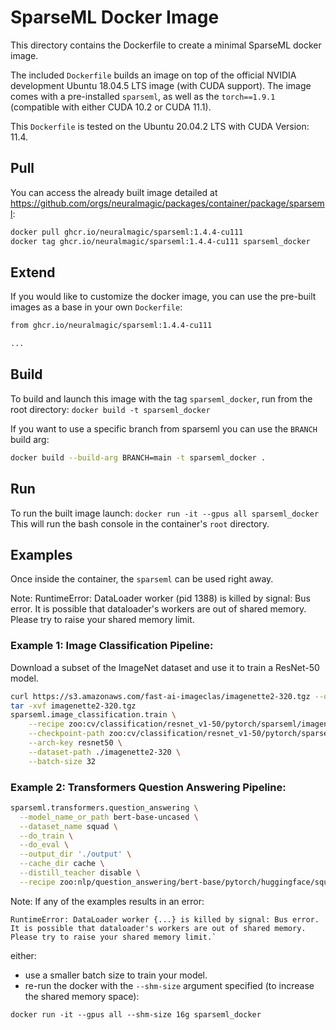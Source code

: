 # SparseML Docker Image
This directory contains the Dockerfile to create a minimal SparseML docker image.

The included `Dockerfile` builds an image on top of the official NVIDIA development Ubuntu 18.04.5 LTS 
image (with CUDA support). The image comes with a pre-installed `sparseml`, as well as the `torch==1.9.1`
(compatible with either CUDA 10.2 or CUDA 11.1).

This `Dockerfile` is tested on the Ubuntu 20.04.2 LTS with CUDA Version: 11.4.

## Pull
You can access the already built image detailed at https://github.com/orgs/neuralmagic/packages/container/package/sparseml:

```bash
docker pull ghcr.io/neuralmagic/sparseml:1.4.4-cu111
docker tag ghcr.io/neuralmagic/sparseml:1.4.4-cu111 sparseml_docker
```

## Extend
If you would like to customize the docker image, you can use the pre-built images as a base in your own `Dockerfile`:

```Dockerfile
from ghcr.io/neuralmagic/sparseml:1.4.4-cu111

...
```

## Build
To build and launch this image with the tag `sparseml_docker`, run from the root directory: `docker build -t sparseml_docker`

If you want to use a specific branch from sparseml you can use the `BRANCH` build arg:
```bash
docker build --build-arg BRANCH=main -t sparseml_docker .
```

## Run
To run the built image launch: `docker run -it --gpus all sparseml_docker`
This will run the bash console in the container's `root` directory.

## Examples
Once inside the container, the `sparseml` can be used right away.

Note: RuntimeError: DataLoader worker (pid 1388) is killed by signal: Bus error. It is possible that dataloader's workers are out of shared memory. Please try to raise your shared memory limit.

### Example 1: Image Classification Pipeline:

Download a subset of the ImageNet dataset and use it to train a ResNet-50 model. 
```bash 
curl https://s3.amazonaws.com/fast-ai-imageclas/imagenette2-320.tgz --output imagenette2-320.tgz
tar -xvf imagenette2-320.tgz
sparseml.image_classification.train \
    --recipe zoo:cv/classification/resnet_v1-50/pytorch/sparseml/imagenet/pruned95_quant-none?recipe_type=transfer-classification \
    --checkpoint-path zoo:cv/classification/resnet_v1-50/pytorch/sparseml/imagenet/pruned95_quant-none?recipe_type=transfer-classification \
    --arch-key resnet50 \
    --dataset-path ./imagenette2-320 \
    --batch-size 32
 ```

### Example 2: Transformers Question Answering Pipeline:

```bash
sparseml.transformers.question_answering \
  --model_name_or_path bert-base-uncased \
  --dataset_name squad \
  --do_train \
  --do_eval \
  --output_dir './output' \
  --cache_dir cache \
  --distill_teacher disable \
  --recipe zoo:nlp/question_answering/bert-base/pytorch/huggingface/squad/pruned-aggressive_98 
```

Note: 
If any of the examples results in an error:
```
RuntimeError: DataLoader worker {...} is killed by signal: Bus error. It is possible that dataloader's workers are out of shared memory. Please try to raise your shared memory limit.`
```
either:
- use a smaller batch size to train your model.
- re-run the docker with the `--shm-size` argument specified (to increase the shared memory space):
```
docker run -it --gpus all --shm-size 16g sparseml_docker
```
